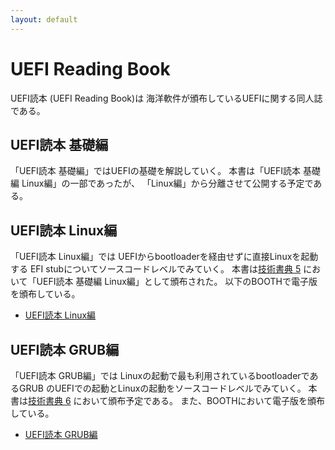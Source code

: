 ```yaml
---
layout: default
---
```


# UEFI Reading Book

UEFI読本 (UEFI Reading Book)は
海洋軟件が頒布しているUEFIに関する同人誌である。

## UEFI読本 基礎編

「UEFI読本 基礎編」ではUEFIの基礎を解説していく。
本書は「UEFI読本 基礎編 Linux編」の一部であったが、
「Linux編」から分離させて公開する予定である。

## UEFI読本 Linux編

「UEFI読本 Linux編」では
UEFIからbootloaderを経由せずに直接Linuxを起動する
EFI stubについてソースコードレベルでみていく。
本書は[技術書典 5](https://techbookfest.org/event/tbf05)
において「UEFI読本 基礎編 Linux編」として頒布された。
以下のBOOTHで電子版を頒布している。

* [UEFI読本 Linux編](https://retrage.booth.pm/items/1037661)

## UEFI読本 GRUB編

「UEFI読本 GRUB編」では
Linuxの起動で最も利用されているbootloaderであるGRUB
のUEFIでの起動とLinuxの起動をソースコードレベルでみていく。
本書は[技術書典 6](https://techbookfest.org/event/tbf06)
において頒布予定である。
また、BOOTHにおいて電子版を頒布している。

* [UEFI読本 GRUB編](https://retrage.booth.pm/items/1307216)